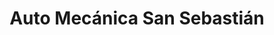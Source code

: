---
title: "Auto Mecánica San Sebastián"
url: /ycua-sati/auto-mecanica-san-sebastian/
shop: Autowerkstatt
---